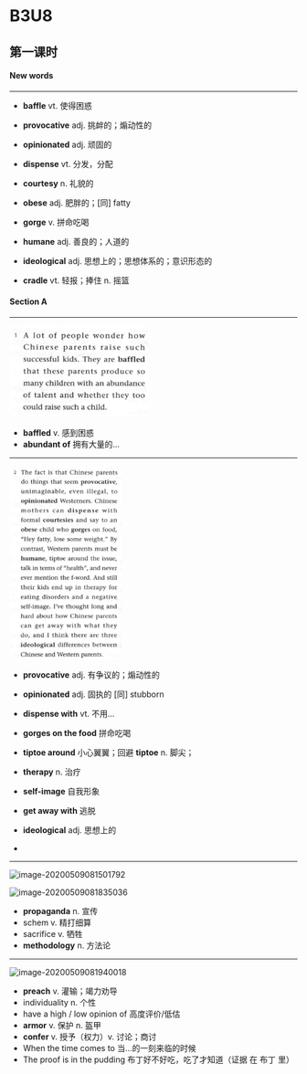 # B3U8

## 第一课时

#### New words

---

- **baffle** vt. 使得困惑
- **provocative** adj. 挑衅的；煽动性的
- **opinionated** adj. 顽固的

- **dispense** vt. 分发，分配
- **courtesy** n. 礼貌的
- **obese** adj. 肥胖的；[同] fatty 
- **gorge** v. 拼命吃喝
- **humane** adj. 善良的；人道的
- **ideological** adj. 思想上的；思想体系的；意识形态的
- **cradle** vt. 轻报；捧住 n. 摇篮



#### Section A

---



<img src="../assets/images/image-20200428084845668.png" alt="image-20200428084845668" style="zoom:33%;" />

- **baffled** v. 感到困惑
- **abundant of** 拥有大量的...



---

<img src="../assets/images/image-20200428090458123.png" alt="image-20200428090458123" style="zoom:33%;" />

- **provocative** adj. 有争议的；煽动性的
- **opinionated** adj. 固执的 [同] stubborn
- **dispense with** vt. 不用...
- **gorges on the food** 拼命吃喝
- **tiptoe around** 小心翼翼；回避
  **tiptoe** n. 脚尖；
- **therapy** n. 治疗

- **self-image** 自我形象
- **get away with** 逃脱
- **ideological** adj. 思想上的
- 

---

![image-20200509081501792](../assets/images/image-20200509081501792.png)

![image-20200509081835036](../assets/images/image-20200509081835036.png)

- **propaganda** n. 宣传
- schem v. 精打细算
- sacrifice v. 牺牲
- **methodology** n. 方法论

---

![image-20200509081940018](../assets/images/image-20200509081940018.png)

- **preach** v. 灌输；竭力劝导
- individuality n. 个性
- have a high / low opinion of 高度评价/低估
- **armor** v. 保护 n. 盔甲
- **confer** v. 授予（权力）v. 讨论；商讨
- When the time comes to 当...的一刻来临的时候
- The proof is in the pudding 布丁好不好吃，吃了才知道（证据 在 布丁 里）

